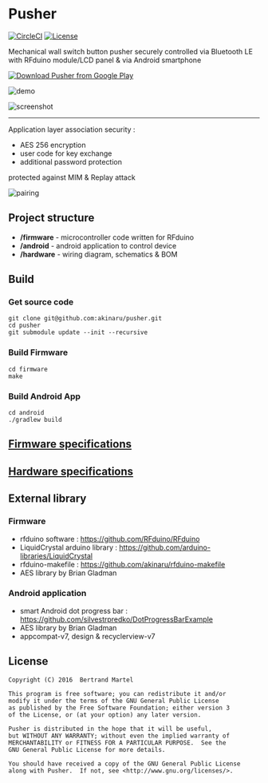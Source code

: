 # Pusher

[![CircleCI](https://img.shields.io/circleci/project/akinaru/pusher.svg?maxAge=2592000?style=plastic)](https://circleci.com/gh/akinaru/pusher) [![License](http://badge.kloud51.com/pypi/l/html2text.svg)](LICENSE.md)

Mechanical wall switch button pusher securely controlled via Bluetooth LE with RFduino module/LCD panel & via Android smartphone

[![Download Pusher from Google Play](http://www.android.com/images/brand/android_app_on_play_large.png)](https://play.google.com/store/apps/details?id=com.github.akinaru.roboticbuttonpusher)

![demo](https://github.com/akinaru/pusher/raw/master/img/demo.gif)

![screenshot](https://github.com/akinaru/pusher/raw/master/img/lcd.jpg)

***

Application layer association security  :

* AES 256 encryption
* user code for key exchange
* additional password protection

protected against MIM & Replay attack

![pairing](https://github.com/akinaru/pusher/raw/master/img/pairing.gif)

## Project structure

* **/firmware** - microcontroller code written for RFduino
* **/android** - android application to control device
* **/hardware** - wiring diagram, schematics & BOM

## Build

### Get source code

```
git clone git@github.com:akinaru/pusher.git
cd pusher
git submodule update --init --recursive
```

### Build Firmware

```
cd firmware
make
```

### Build Android App

```
cd android
./gradlew build
```

## [Firmware specifications](https://github.com/akinaru/pusher/blob/master/firmware/README.md)

## [Hardware specifications](https://github.com/akinaru/pusher/blob/master/hardware/README.md)

## External library

### Firmware

* rfduino software : https://github.com/RFduino/RFduino
* LiquidCrystal arduino library : https://github.com/arduino-libraries/LiquidCrystal
* rfduino-makefile : https://github.com/akinaru/rfduino-makefile
* AES library by Brian Gladman

### Android application

* smart Android dot progress bar : https://github.com/silvestrpredko/DotProgressBarExample
* AES library by Brian Gladman
* appcompat-v7, design & recyclerview-v7

## License

```
Copyright (C) 2016  Bertrand Martel

This program is free software; you can redistribute it and/or
modify it under the terms of the GNU General Public License
as published by the Free Software Foundation; either version 3
of the License, or (at your option) any later version.

Pusher is distributed in the hope that it will be useful,
but WITHOUT ANY WARRANTY; without even the implied warranty of
MERCHANTABILITY or FITNESS FOR A PARTICULAR PURPOSE.  See the
GNU General Public License for more details.

You should have received a copy of the GNU General Public License
along with Pusher.  If not, see <http://www.gnu.org/licenses/>.
```
